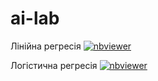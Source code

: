 # ai-lab

Лінійна регресія [![nbviewer](https://raw.githubusercontent.com/jupyter/design/master/logos/Badges/nbviewer_badge.svg)](https://nbviewer.org/github/YKochura/ai-lab/blob/38726782f0e928798c15d756f18da8a58d8cc470/linear-regression/linear_regression.ipynb)

Логістична регресія [![nbviewer](https://raw.githubusercontent.com/jupyter/design/master/logos/Badges/nbviewer_badge.svg)](https://nbviewer.org/github/YKochura/ai-lab/blob/38726782f0e928798c15d756f18da8a58d8cc470/logistic-regression/logistic_regression.ipynb)
